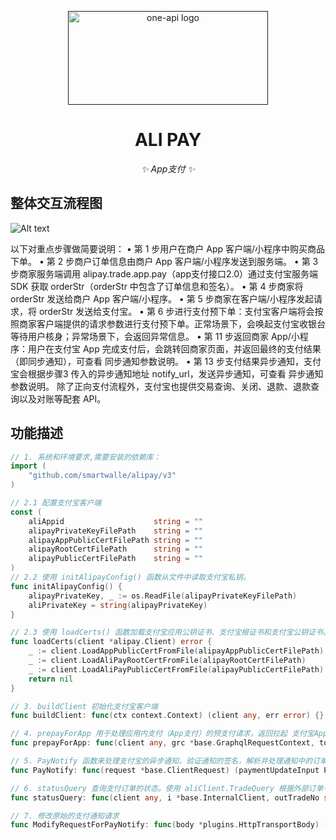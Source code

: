 



<p align="center">
  <a href=""><img src="https://ft-dev.oss-cn-shanghai.aliyuncs.com/WechatIMG155.jpg?X-Amz-Algorithm=AWS4-HMAC-SHA256&X-Amz-Credential=LTAI5tP8iEBMfrzVNSW7k148%2F20231228%2Foss-cn-shanghai%2Fs3%2Faws4_request&X-Amz-Date=20231228T084352Z&X-Amz-Expires=86400&X-Amz-SignedHeaders=host&response-content-disposition=attachment%3Bfilename%3D%22WechatIMG155.jpg%22&X-Amz-Signature=699c10af1cd47c08cc8a8f044a508f8878385cee63edeee18823ecbf844670a5" width="320" height="150" alt="one-api logo"></a>
</p>

<div align="center">

# ALI PAY

_✨ App支付 ✨_

</div>



## 整体交互流程图

![Alt text](https://ft-dev.oss-cn-shanghai.aliyuncs.com/123.jpeg?X-Amz-Algorithm=AWS4-HMAC-SHA256&X-Amz-Credential=LTAI5tP8iEBMfrzVNSW7k148%2F20231228%2Foss-cn-shanghai%2Fs3%2Faws4_request&X-Amz-Date=20231228T084016Z&X-Amz-Expires=86400&X-Amz-SignedHeaders=host&response-content-disposition=attachment%3Bfilename%3D%22123.jpeg%22&X-Amz-Signature=8e37d6b21ac15202e0e6a1d018d78fa921746ae87c453ea99b27a365256a946c)

以下对重点步骤做简要说明：
• 第 1 步用户在商户 App 客户端/小程序中购买商品下单。
• 第 2 步商户订单信息由商户 App 客户端/小程序发送到服务端。
• 第 3 步商家服务端调用 alipay.trade.app.pay（app支付接口2.0）通过支付宝服务端 SDK 获取 orderStr（orderStr 中包含了订单信息和签名）。
• 第 4 步商家将 orderStr 发送给商户 App 客户端/小程序。
• 第 5 步商家在客户端/小程序发起请求，将 orderStr 发送给支付宝。
• 第 6 步进行支付预下单：支付宝客户端将会按照商家客户端提供的请求参数进行支付预下单。正常场景下，会唤起支付宝收银台等待用户核身；异常场景下，会返回异常信息。
• 第 11 步返回商家 App/小程序：用户在支付宝 App 完成支付后，会跳转回商家页面，并返回最终的支付结果（即同步通知），可查看 同步通知参数说明。
• 第 13 步支付结果异步通知，支付宝会根据步骤3 传入的异步通知地址 notify_url，发送异步通知，可查看 异步通知参数说明。
除了正向支付流程外，支付宝也提供交易查询、关闭、退款、退款查询以及对账等配套 API。

## 功能描述
```go
// 1. 系统和环境要求,需要安装的依赖库：
import (
    "github.com/smartwalle/alipay/v3"
)

// 2.1 配置支付宝客户端
const (
	aliAppid                    string = ""
	alipayPrivateKeyFilePath    string = ""
	alipayAppPublicCertFilePath string = ""
	alipayRootCertFilePath      string = ""
	alipayPublicCertFilePath    string = ""
)
// 2.2 使用 initAlipayConfig() 函数从文件中读取支付宝私钥。
func initAlipayConfig() {
	alipayPrivateKey, _ := os.ReadFile(alipayPrivateKeyFilePath)
	aliPrivateKey = string(alipayPrivateKey)
}

// 2.3 使用 loadCerts() 函数加载支付宝应用公钥证书、支付宝根证书和支付宝公钥证书。
func loadCerts(client *alipay.Client) error {
	_ := client.LoadAppPublicCertFromFile(alipayAppPublicCertFilePath)
	_ := client.LoadAliPayRootCertFromFile(alipayRootCertFilePath)
	_ := client.LoadAliPayPublicCertFromFile(alipayPublicCertFilePath)
	return nil
}

// 3. buildClient 初始化支付宝客户端
func buildClient: func(ctx context.Context) (client any, err error) {}

// 4. prepayForApp 用于处理应用内支付（App支付）的预支付请求，返回拉起 支付宝App 的 sn 串
func prepayForApp: func(client any, grc *base.GraphqlRequestContext, totalFee int64, notifyURI, outTradeNo, productName string, expireAt string, mode string) (resp any, err error) {}

// 5. PayNotify 函数来处理支付宝的异步通知，验证通知的签名，解析并处理通知中的订单号、支付日期和交易状态
func PayNotify: func(request *base.ClientRequest) (paymentUpdateInput PaymentUpdateI, err error) {}

// 6. statusQuery 查询支付订单的状态。使用 aliClient.TradeQuery 根据外部订单号查询订单状态。
func statusQuery: func(client any, i *base.InternalClient, outTradeNo string) (res any, err error){} {}

// 7. 修改原始的支付通知请求
func ModifyRequestForPayNotify: func(body *plugins.HttpTransportBody) (*base.ClientRequest, error) {}

```
